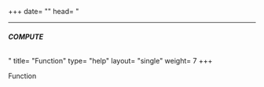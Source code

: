 +++
date= ""
head= "<hr /><h6><b>COMPUTE</b></h6>"
title= "Function"
type= "help"
layout= "single"
weight= 7
+++

Function